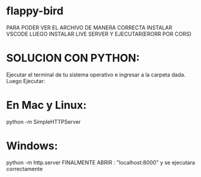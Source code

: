 # flappy-bird
PARA PODER VER EL ARCHIVO DE MANERA CORRECTA INSTALAR VSCODE
LUEGO INSTALAR LIVE SERVER Y EJECUTAR(ERORR POR CORS)
# SOLUCION CON PYTHON:
Ejecutar el terminal de tu sistema operativo e ingresar a la carpeta dada.
Luego Ejecutar:
# En Mac y Linux:
python -m SimpleHTTPServer
# Windows:
python -m http.server
FINALMENTE ABRIR : "localhost:8000" y se ejecutara correctamente

